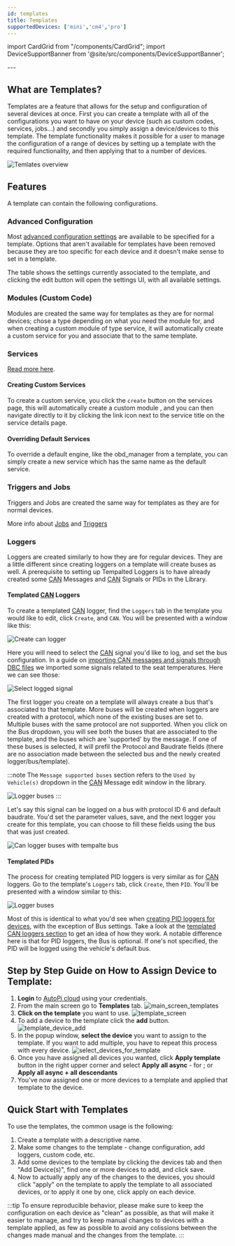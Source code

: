 ```yaml
---
id: templates
title: Templates
supportedDevices: ['mini','cm4','pro']
---
```

import CardGrid from "/components/CardGrid";
import DeviceSupportBanner from '@site/src/components/DeviceSupportBanner';

<DeviceSupportBanner supported={frontMatter.supportedDevices} />
---

## What are Templates?
Templates are a feature that allows for the setup and configuration of several devices at once. First you can create a template with all of the configurations you want to have on your device (such as custom codes, services, jobs...) and secondly you simply assign a device/devices to this template. 
The template functionality makes it possible for a user to manage the configuration of a range of devices by 
setting up a template with the required functionality, and then applying that to a number of devices.

![Temlates overview](/img/cloud/device_management/templates/template_overview.png)

## Features
A template can contain the following configurations.

### Advanced Configuration
Most [advanced configuration settings](/cloud/device_management/advanced_settings/autopi_tmu_cm4/index.md) are available to be specified for a template. Options that aren't available for templates have been removed because they are too specific for each device and it doesn't make sense to set in a template.

The table shows the settings currently associated to the template, and clicking the edit button will open the settings UI, with all available settings.

### Modules (Custom Code)
Modules are created the same way for templates as they are for normal devices; chose a type depending on what you need the module for, and when creating a custom module of type service, it will automatically create a custom service for you and associate that to the same template.

### Services
[Read more here](/cloud/device_management/services/index.md).

#### Creating Custom Services
To create a custom service, you click the `create` button on the services page, this will automatically create a custom module , and you can then navigate directly to it by clicking the link icon next to the service title on the service details page.

#### Overriding Default Services
To override a default engine, like the obd_manager from a template, you can simply create a new service which has the same name as the default service.

### Triggers and Jobs
Triggers and Jobs are created the same way for templates as they are for normal devices.

More info about [Jobs](/cloud/device_management/jobs.md) and [Triggers](/cloud/device_management/triggers/a_guide_to_triggers.md)

### Loggers
Loggers are created similarly to how they are for regular devices. They are a little different since creating loggers on a template will create buses
as well. A prerequisite to setting up Tempalted Loggers is to have already created some [CAN](https://www.autopi.io/hardware/autopi-canfd-pro) Messages and [CAN](https://www.autopi.io/hardware/autopi-canfd-pro) Signals or PIDs in the Library.

#### Templated [CAN](https://www.autopi.io/hardware/autopi-canfd-pro) Loggers
To create a templated [CAN](https://www.autopi.io/hardware/autopi-canfd-pro) logger, find the `Loggers` tab in the template you would like to edit, click `Create`, and `CAN`. You will be presented
with a window like this:

![Create can logger](/img/cloud/device_management/templates/template_create_can_logger.png)

Here you will need to select the [CAN](https://www.autopi.io/hardware/autopi-canfd-pro) signal you'd like to log, and set the bus configuration. In a guide on 
[importing CAN messages and signals through DBC files](/cloud/obd_library/library.md#importing-library-items-from-files) 
we imported some signals related to the seat temperatures. Here we can see those:

![Select logged signal](/img/cloud/device_management/templates/template_select_logged_signal.png)

The first logger you create on a template will always create a bus that's associated to that template. More buses will be created when loggers
are created with a protocol, which none of the existing buses are set to. Multiple buses with the same protocol are not supported. When you click 
on the Bus dropdown, you will see both the buses that are associated to the template, and the buses which are 'supported' by the message. If one
of these buses is selected, it will prefil the Protocol and Baudrate fields (there are no association made between the selected bus and the newly
created logger/bus/template).

:::note
The `Message supported buses` section refers to the `Used by Vehicle(s)` dropdown in the [CAN](https://www.autopi.io/hardware/autopi-canfd-pro) Message edit window in the library.

  ![Logger buses](/img/cloud/device_management/templates/template_can_logger_buses.png)
:::

Let's say this signal can be logged on a bus with protocol ID 6 and default baudrate. You'd set the parameter values, save, and the next logger you
create for this template, you can choose to fill these fields using the bus that was just created.

![Can logger buses with tempalte bus](/img/cloud/device_management/templates/template_can_logger_buses_with_template_bus.png)

#### Templated PIDs
The process for creating templated PID loggers is very similar as for [CAN](https://www.autopi.io/hardware/autopi-canfd-pro) loggers. Go to the template's `Loggers` tab, click `Create`, then `PID`. 
You'll be presented with a window similar to this:

![Logger buses](/img/cloud/device_management/templates/template_create_pid_logger.png)

Most of this is identical to what you'd see when [creating PID loggers for devices](/cloud/obd-ii/create-pid-loggers/#creating-the-logger), with
the exception of Bus settings. Take a look at the [templated CAN loggers section](/cloud/device_management/templates/#templated-can-loggers) to get
an idea of how they work. A notable difference here is that for PID loggers, the Bus is optional. If one's not specified, the PID will be logged
using the vehicle's default bus.


## Step by Step Guide on How to Assign Device to Template:

1. **Login** to [AutoPi cloud](https://my.autopi.io/) using your credentials.
2. From the main screen go to **Templates** tab. 
![main_screen_templates](/img/cloud/device_management/device_install_procedure/main_screen_templates.png)
3. **Click on the template** you want to use. 
![template_screen](/img/cloud/device_management/device_install_procedure/template_screen.png)
4. To add a device to the template click the **add** button.
![template_device_add](/img/cloud/device_management/device_install_procedure/template_device_add.png)
5. In the popup window, **select the device** you want to assign to the template. If you want to add multiple, you have to repeat this process with every device.
![select_devices_for_template](/img/cloud/device_management/device_install_procedure/select_devices_for_template.png)
6. Once you have assigned all devices you wanted, click **Apply template** button in the right upper corner and select **Apply all async** - for ; or **Apply all async + all descendants**
7. You've now assigned one or more devices to a template and applied that template to the device.

## Quick Start with Templates

To use the templates, the common usage is the following:

1. Create a template with a descriptive name.
2. Make some changes to the template - change configuration, add loggers, custom code, etc.
3. Add some devices to the template by clicking the devices tab and then "Add Device(s)", find one or more devices to add, and click save.
4. Now to actually apply any of the changes to the devices, you should click "apply" on the template to apply the template to all associated devices, or to apply it one by one, click apply on each device.

:::tip
To ensure reproducible behavior, please make sure to keep the configuration on each device as "clean" as possible, as that will make it easier to manage, and try to keep manual changes to devices with a template applied, as few as possible to avoid any colissions between the changes made manual and the changes from the template.
:::